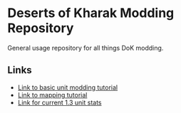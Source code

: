 # Deserts of Kharak Modding Repository

General usage repository for all things DoK modding.

## Links

* [Link to basic unit modding tutorial](https://github.com/S5SS/dok-patch/tree/master/tutorials/unit-stats.md)
* [Link to mapping tutorial](https://github.com/S5SS/dok-patch/tree/master/tutorials/mapping.md)
* [Link for current 1.3 unit stats](https://docs.google.com/spreadsheets/d/1nc59Qw4N1LBg3XA39TBCtAwBOmA2IZvwqJ1q9wswFaE/edit?ts=571dedad#gid=357898098)

